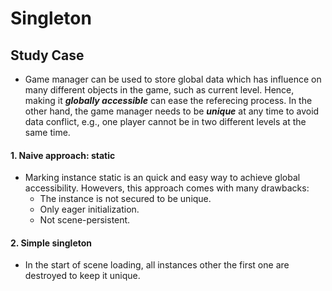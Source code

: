 # Singleton
## Study Case
+ Game manager can be used to store global data which has influence on many different objects in the game, such as current level. Hence, making it _**globally accessible**_ can ease the referecing process. In the other hand, the game manager needs to be _**unique**_ at any time to avoid data conflict, e.g., one player cannot be in two different levels at the same time.

#### 1. Naive approach: static
+ Marking instance static is an quick and easy way to achieve global accessibility. Howevers, this approach comes with many drawbacks:
  + The instance is not secured to be unique.
  + Only eager initialization.
  + Not scene-persistent.

#### 2. Simple singleton
+ In the start of scene loading, all instances other the first one are destroyed to keep it unique.